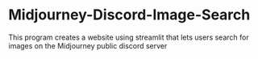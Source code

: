# Midjourney-Discord-Image-Search
This program creates a website using streamlit that lets users search for images on the Midjourney public discord server
